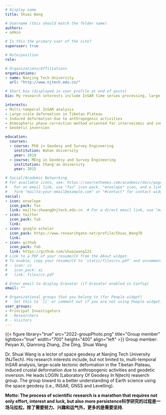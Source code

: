 ```yaml
---
# Display name
title: Shuai Wang

# Username (this should match the folder name)
authors:
- admin

# Is this the primary user of the site?
superuser: true

# Role/position
role:

# Organizations/Affiliations
organizations:
- name: Nanjing Tech University
  url: "http://www.njtech.edu.cn/"

# Short bio (displayed in user profile at end of posts)
bio: My research interests include InSAR time series processing, large-scale tectonic deformation, tectonic geodesy, induced deformation, geodetic inversion.

interests:
- Multi-temporal InSAR analysis
- Large-scale deformation in Tibetan Plateau
- Induced deformation due to anthropogenic activities 
- Atmospheric phase correction method oriented for interseismic and induced deformation
- Geodetic inversion

education:
  courses:
  - course: PhD in Geodesy and Survey Engineering
    institution: Wuhan University
    year: 2019
  - course: MEng in Geodesy and Survey Engineering
    institution: Chang'an University
    year: 2015

# Social/Academic Networking
# For available icons, see: https://sourcethemes.com/academic/docs/page-builder/#icons
#   For an email link, use "fas" icon pack, "envelope" icon, and a link in the
#   form "mailto:your-email@example.com" or "#contact" for contact widget.
social:
- icon: envelope
  icon_pack: fas
  link: mailto:shwang@njtech.edu.cn  # For a direct email link, use "mailto:test@example.org".
- icon: twitter
  icon_pack: fab
  link: 
- icon: google-scholar
  icon_pack: https://www.researchgate.net/profile/Shuai_Wang78
  link: 
- icon: github
  icon_pack: fab
  link: https://github.com/shuaiwang123
# Link to a PDF of your resume/CV from the About widget.
# To enable, copy your resume/CV to `static/files/cv.pdf` and uncomment the lines below.
# - icon: cv
#   icon_pack: ai
#   link: files/cv.pdf

# Enter email to display Gravatar (if Gravatar enabled in Config)
email: ""

# Organizational groups that you belong to (for People widget)
#   Set this to `[]` or comment out if you are not using People widget.
user_groups:
- Principal Investigators
# - Researchers
# - Visitors
---
```

{{< figure library="true" src="2022-groupPhoto.png" title="Group member" lightbox="true" width="700" height="400" align="left" >}}
Group member: Peiyan Xi, Qianrong Zhang, Zhe Ding, Shuai Wang

Dr. Shuai Wang is a lector of space geodesy at Nanjing Tech University (NJTech). His research interests include, but not limited to, multi-temporal InSAR analysis, large-scale tectonic deformation in the Tibetan Plateau, induced crustal deformation due to anthropogenic activities and geodetic inversion. He leads LOGIN (Laboratory Of Geodesy In Njtech) reaserch group. The group toward to a better understanding of Earth science using the space geodesy (i.e., INSAR, GNSS and Levelling). 

**Motto: The process of scientific research is a marathon that requires not only effort, interest and luck, but also more persistence科学研究的过程是一场马拉松，除了需要努力、兴趣和运气外，更多的是需要坚持.**


